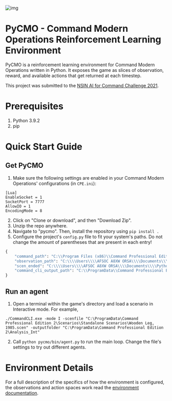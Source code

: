 ![img](https://hb.imgix.net/05f49fdf2ca2abd4544cdb22345a4a9d29f11051.jpeg?auto=compress,format&fit=crop&h=353&w=616&s=9954ab723bba102a78aaaf27c930329c)
# PyCMO - Command Modern Operations Reinforcement Learning Environment
PyCMO is a reinforcement learning environment for Command Modern Operations written in Python. It exposes the game as slices of observation, reward, and available actions that get returned at each timestep. 

This project was submitted to the [NSIN AI for Command Challenge 2021](https://www.nsin.us/events/2021-07-05-ai-command/).

# Prerequisites
1. Python 3.9.2
2. pip

# Quick Start Guide
## Get PyCMO
1. Make sure the following settings are enabled in your Command Modern Operations' configurations (in `CPE.ini`):  
```
[Lua]
EnableSocket = 1
SocketPort = 7777
AllowIO = 1
EncodingMode = 8
```
2. Click on "Clone or download", and then "Download Zip". 
3. Unzip the repo anywhere.
4. Navigate to "pycmo". Then, install the repository using `pip install .`
5. Configure the project's `config.py` file to fit your system's paths. Do not change the amount of parentheses that are present in each entry!
```python
{
    "command_path": "C:\\Program Files (x86)\\Command Professional Edition 2\\",
    "observation_path": "C:\\\\Users\\\\AFSOC A8XW ORSA\\\\Documents\\\\Python Proj\\\\AI\\\\pycmo\\\\raw\\\\steps\\\\",
    "scen_ended": "C:\\\\Users\\\\AFSOC A8XW ORSA\\\\Documents\\\\Python Proj\\\\AI\\\\pycmo\\\\pycmo\\\\configs\\\\scen_has_ended.txt",
    "command_cli_output_path": "C:\\ProgramData\\Command Professional Edition 2\\Analysis_Int"
}
```

## Run an agent
1. Open a terminal within the game's directory and load a scenario in Interactive mode. For example, 
```
./CommandCLI.exe -mode I -scenfile "C:\ProgramData\Command Professional Edition 2\Scenarios\Standalone Scenarios\Wooden Leg, 1985.scen" -outputfolder "C:\ProgramData\Command Professional Edition 2\Analysis_Int"
```
2. Call `python pycmo/bin/agent.py` to run the main loop. Change the file's settings to try out different agents.

# Environment Details
For a full description of the specifics of how the environment is configured, the observations and action spaces work read the [environment documentation](https://github.com/duyminh1998/pycmo/blob/main/docs/environment.md).

